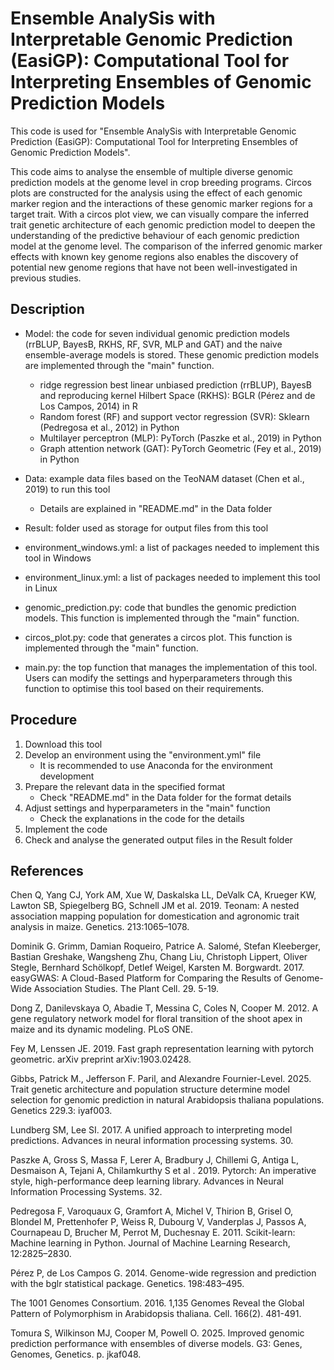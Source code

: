 # Ensemble AnalySis with Interpretable Genomic Prediction (EasiGP): Computational Tool for Interpreting Ensembles of Genomic Prediction Models
This code is used for "Ensemble AnalySis with Interpretable Genomic Prediction (EasiGP): Computational Tool for Interpreting Ensembles of Genomic Prediction Models".

This code aims to analyse the ensemble of multiple diverse genomic prediction models at the genome level in crop breeding programs.
Circos plots are constructed for the analysis using the effect of each genomic marker region and the interactions of these genomic marker regions for a target trait.
With a circos plot view, we can visually compare the inferred trait genetic architecture of each genomic prediction model to deepen the understanding of the predictive behaviour of each genomic prediction model at the genome level.
The comparison of the inferred genomic marker effects with known key genome regions also enables the discovery of potential new genome regions that have not been well-investigated in previous studies.


## Description
- Model: the code for seven individual genomic prediction models (rrBLUP, BayesB, RKHS, RF, SVR, MLP and GAT) and the naive ensemble-average models is stored. These genomic prediction models are implemented through the "main" function.
   - ridge regression best linear unbiased prediction (rrBLUP), BayesB and reproducing kernel Hilbert Space (RKHS): BGLR (Pérez and de Los Campos, 2014) in R
   - Random forest (RF) and support vector regression (SVR): Sklearn (Pedregosa et al., 2012) in Python
   - Multilayer perceptron (MLP): PyTorch (Paszke et al., 2019) in Python
   - Graph attention network (GAT): PyTorch Geometric (Fey et al., 2019) in Python 
  
- Data: example data files based on the TeoNAM dataset (Chen et al., 2019) to run this tool
  - Details are explained in "README.md" in the Data folder

- Result: folder used as storage for output files from this tool

- environment_windows.yml: a list of packages needed to implement this tool in Windows

- environment_linux.yml: a list of packages needed to implement this tool in Linux

- genomic_prediction.py: code that bundles the genomic prediction models. This function is implemented through the "main" function.

- circos_plot.py: code that generates a circos plot. This function is implemented through the "main" function.

- main.py: the top function that manages the implementation of this tool. Users can modify the settings and hyperparameters through this function to optimise this tool based on their requirements.

## Procedure
1. Download this tool
2. Develop an environment using the "environment.yml" file
   - It is recommended to use Anaconda for the environment development
3. Prepare the relevant data in the specified format
   - Check "README.md" in the Data folder for the format details
4. Adjust settings and hyperparameters in the "main" function
   - Check the explanations in the code for the details 
6. Implement the code
7. Check and analyse the generated output files in the Result folder 

## References
Chen Q, Yang CJ, York AM, Xue W, Daskalska LL, DeValk CA, Krueger KW, Lawton SB, Spiegelberg BG, Schnell JM et al. 2019. Teonam: A nested association mapping population for domestication and agronomic trait analysis in maize. Genetics. 213:1065–1078. 

Dominik G. Grimm, Damian Roqueiro, Patrice A. Salomé, Stefan Kleeberger, Bastian Greshake, Wangsheng Zhu, Chang Liu, Christoph Lippert, Oliver Stegle, Bernhard Schölkopf, Detlef Weigel, Karsten M. Borgwardt. 2017. easyGWAS: A Cloud-Based Platform for Comparing the Results of Genome-Wide Association Studies. The Plant Cell. 29. 5-19.

Dong Z, Danilevskaya O, Abadie T, Messina C, Coles N, Cooper M. 2012. A gene regulatory network model for floral transition of the shoot apex in maize and its dynamic modeling. PLoS ONE. 

Fey M, Lenssen JE. 2019. Fast graph representation learning with pytorch geometric. arXiv preprint arXiv:1903.02428.

Gibbs, Patrick M., Jefferson F. Paril, and Alexandre Fournier-Level. 2025. Trait genetic architecture and population structure determine model selection for genomic prediction in natural Arabidopsis thaliana populations. Genetics 229.3: iyaf003.

Lundberg SM, Lee SI. 2017. A unified approach to interpreting model predictions. Advances in neural information processing systems. 30.

Paszke A, Gross S, Massa F, Lerer A, Bradbury J, Chillemi G, Antiga L, Desmaison A, Tejani A, Chilamkurthy S et al . 2019. Pytorch: An imperative style, high-performance deep learning library. Advances in Neural Information Processing Systems. 32.

Pedregosa F, Varoquaux G, Gramfort A, Michel V, Thirion B, Grisel O, Blondel M, Prettenhofer P, Weiss R, Dubourg V, Vanderplas J, Passos A, Cournapeau D, Brucher M, Perrot M, Duchesnay E. 2011. Scikit-learn: Machine learning in Python. Journal of Machine Learning Research, 12:2825–2830.

Pérez P, de Los Campos G. 2014. Genome-wide regression and prediction with the bglr statistical package. Genetics. 198:483–495. 

The 1001 Genomes Consortium. 2016. 1,135 Genomes Reveal the Global Pattern of Polymorphism in Arabidopsis thaliana. Cell. 166(2). 481-491.

Tomura S, Wilkinson MJ, Cooper M, Powell O. 2025. Improved genomic prediction performance with ensembles of diverse models. G3: Genes, Genomes, Genetics. p. jkaf048. 
